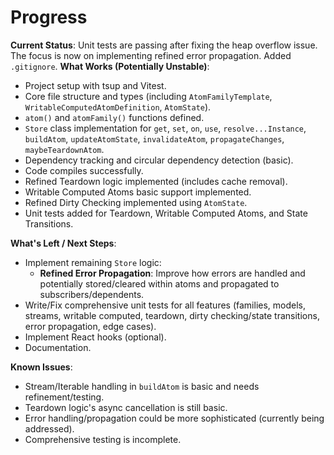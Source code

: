 # Progress

**Current Status**: Unit tests are passing after fixing the heap overflow issue. The focus is now on implementing refined error propagation. Added `.gitignore`.
**What Works (Potentially Unstable)**:
- Project setup with tsup and Vitest.
- Core file structure and types (including `AtomFamilyTemplate`, `WritableComputedAtomDefinition`, `AtomState`).
- `atom()` and `atomFamily()` functions defined.
- `Store` class implementation for `get`, `set`, `on`, `use`, `resolve...Instance`, `buildAtom`, `updateAtomState`, `invalidateAtom`, `propagateChanges`, `maybeTeardownAtom`.
- Dependency tracking and circular dependency detection (basic).
- Code compiles successfully.
- Refined Teardown logic implemented (includes cache removal).
- Writable Computed Atoms basic support implemented.
- Refined Dirty Checking implemented using `AtomState`.
- Unit tests added for Teardown, Writable Computed Atoms, and State Transitions.

**What's Left / Next Steps**:
- Implement remaining `Store` logic:
    - **Refined Error Propagation**: Improve how errors are handled and potentially stored/cleared within atoms and propagated to subscribers/dependents.
- Write/Fix comprehensive unit tests for all features (families, models, streams, writable computed, teardown, dirty checking/state transitions, error propagation, edge cases).
- Implement React hooks (optional).
- Documentation.

**Known Issues**:
- Stream/Iterable handling in `buildAtom` is basic and needs refinement/testing.
- Teardown logic's async cancellation is still basic.
- Error handling/propagation could be more sophisticated (currently being addressed).
- Comprehensive testing is incomplete.